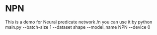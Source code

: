 # NPN
This is a demo for Neural predicate network /n
you can use it by python main.py --batch-size 1 --dataset shape --model_name NPN --device 0
